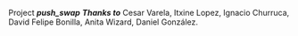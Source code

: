 Project ***push_swap*** 
***Thanks to*** Cesar Varela, Itxine Lopez, Ignacio Churruca, David Felipe Bonilla, Anita Wizard, Daniel González.
